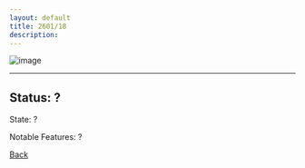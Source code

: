 ```yaml
---
layout: default
title: 2601/18
description: 
---
```

![image]()

* * *

## Status: ?

State: ?

Notable Features: ?

[Back](/./forest/bunker.md/)
